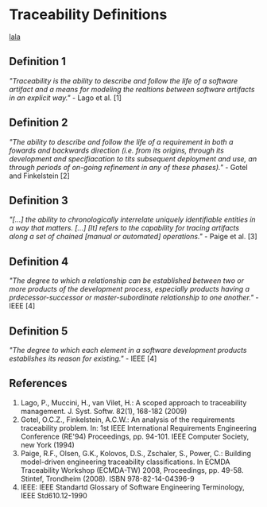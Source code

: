 # Traceability Definitions
<a href="http://google.com">lala</a>

## Definition 1
*"Traceability is the ability to describe and follow the life of a software artifact and a means for modeling the realtions between software artifacts in an explicit way."* - Lago et al. [1]

## Definition 2
*"The ability to describe and follow the life of a requirement in both a fowards and backwards direction (i.e. from its origins, through its development and specifiacation to tits subsequent deployment and use, an through periods of on-going refinement in any of these phases)."* - Gotel and Finkelstein [2]

## Definition 3
*"[...] the ability to chronologically interrelate uniquely identifiable entities in a way that matters. [...] [It] refers to the capability for tracing artifacts along a set of chained [manual or automated] operations."* - Paige et al. [3]

## Definition 4
*"The degree to which a relationship can be established between two or more products of the development process, especially products having a prdecessor-successor or master-subordinate relationship to one another."* - IEEE [4]

## Definition 5
*"The degree to which each element in a software development products establishes its reason for existing."* - IEEE [4]

## References
1. Lago, P., Muccini, H., van Vilet, H.: A scoped approach to traceability management. J. Syst. Softw. 82(1), 168-182 (2009)
2. Gotel, O.C.Z., Finkelstein, A.C.W.: An analysis of the requirements traceability problem. In: 1st IEEE International Requirements Engineering Conference (RE'94) Proceedings, pp. 94-101. IEEE Computer Society, new York (1994)
3. Paige, R.F., Olsen, G.K., Kolovos, D.S., Zschaler, S., Power, C.: Building model-driven engineering traceability classifications. In  ECMDA Traceability Workshop (ECMDA-TW) 2008, Proceedings, pp. 49-58. Stintef, Trondheim (2008). ISBN 978-82-14-04396-9
4. IEEE: IEEE Standartd Glossary of Software Engineering Terminology, IEEE Std610.12-1990
